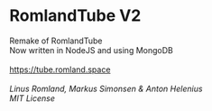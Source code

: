 # RomlandTube V2
Remake of RomlandTube<br/>
Now written in NodeJS and using MongoDB
<br/><br/>
https://tube.romland.space
<br/><br/>
*Linus Romland, Markus Simonsen & Anton Helenius*
<br/>
*MIT License*


